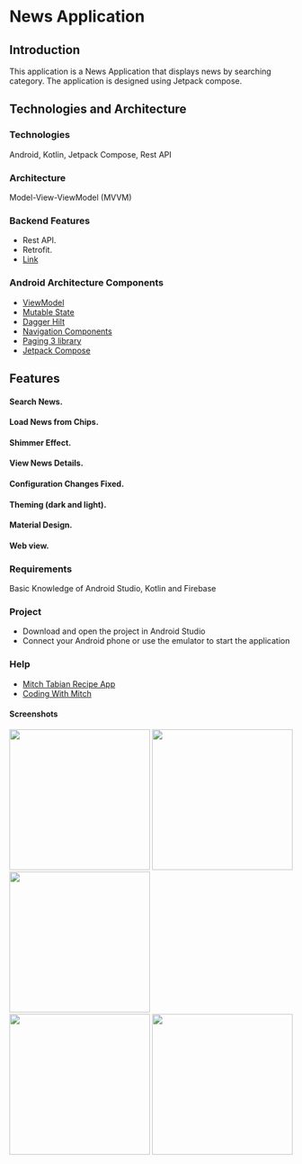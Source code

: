 # News Application
## Introduction
This application is a News Application that displays news by searching category. The application is designed using Jetpack compose. 
## Technologies and Architecture
### Technologies
Android, Kotlin, Jetpack Compose, Rest API
### Architecture
Model-View-ViewModel (MVVM)
### Backend Features
- Rest API.
- Retrofit.
- [Link](https://newsapi.org/)

### Android Architecture Components
 - [ViewModel](https://developer.android.com/topic/libraries/architecture/viewmodel)
 - [Mutable State](https://developer.android.com/topic/libraries/architecture/livedata)
 - [Dagger Hilt](https://developer.android.com/training/dependency-injection/hilt-android)
 - [Navigation Components](https://developer.android.com/guide/navigation/navigation-getting-started)
 - [Paging 3 library](https://developer.android.com/topic/libraries/architecture/paging/v3-overview)
 - [Jetpack Compose](https://developer.android.com/jetpack/compose)
 ## Features
#### Search News.
#### Load News from Chips.
#### Shimmer Effect.
#### View News Details.
#### Configuration Changes Fixed.
#### Theming (dark and light).
#### Material Design.
#### Web view.

### Requirements
Basic Knowledge of Android Studio, Kotlin and Firebase
### Project
- Download and open the project in Android Studio
- Connect your Android phone or use the emulator to start the application

### Help
- [Mitch Tabian Recipe App](https://github.com/mitchtabian/MVVMRecipeApp)
- [Coding With Mitch](https://codingwithmitch.com/courses/)

#### Screenshots
<img src="https://user-images.githubusercontent.com/60844538/168442715-c8cc83dc-9386-4883-874a-1498cd322cc0.png" width="250">  <img src="https://user-images.githubusercontent.com/60844538/168442718-d2499892-5114-4130-9a89-54347cb4d795.png" width="250"> 
<img src="https://user-images.githubusercontent.com/60844538/168442727-2f7369f0-2629-401d-b814-1fd63ea3a9f5.png" width="250">  <img srch="ttps://user-images.githubusercontent.com/60844538/168442725-38e36642-72bd-41eb-a43d-1df8e675da8c.png" width="250">  <img src="https://user-images.githubusercontent.com/60844538/168442879-4935d431-46e8-4b8e-b618-dad43e08ee37.png" width="250">  <img src="https://user-images.githubusercontent.com/60844538/168442910-62ec9362-440d-4e83-9e48-a8f71a15665c.png" width="250"> 



